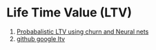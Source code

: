 # Life Time Value (LTV)

1. [Probabalistic LTV using churn and Neural nets](https://towardsdatascience.com/the-paper-a-deep-probabilistic-model-for-customer-lifetime-value-prediction-eb5d61a83ecd)
2. [github google ltv](https://github.com/google/lifetime\_value)
